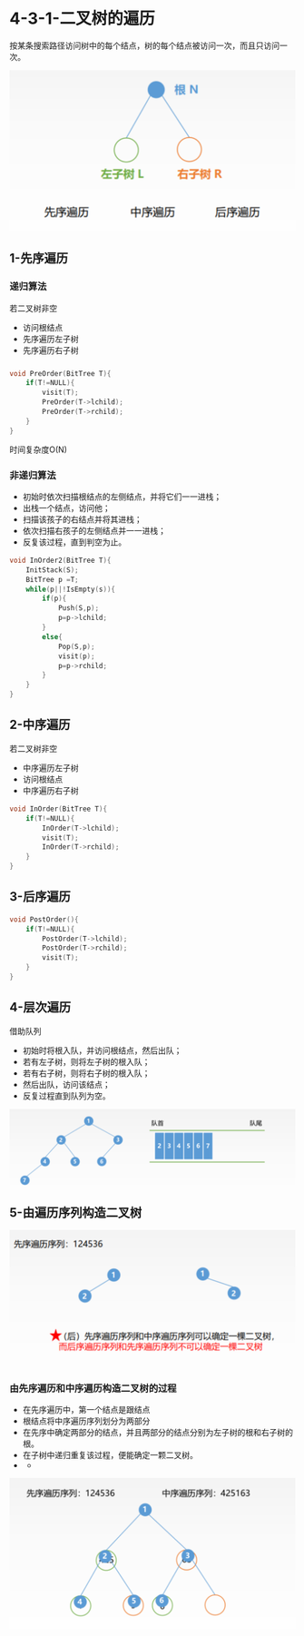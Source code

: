 # 4-3-1-二叉树的遍历

按某条搜索路径访问树中的每个结点，树的每个结点被访问一次，而且只访问一次。

![](../../.gitbook/assets/image%20%2831%29.png)

## 1-先序遍历

### 递归算法

若二叉树非空

* 访问根结点
* 先序遍历左子树
* 先序遍历右子树

### 

```c
void PreOrder(BitTree T){
    if(T!=NULL){
        visit(T);
        PreOrder(T->lchild);
        PreOrder(T->rchild);
    }
}
```

时间复杂度O\(N\)

### 非递归算法

* 初始时依次扫描根结点的左侧结点，并将它们一一进栈；
* 出栈一个结点，访问他；
* 扫描该孩子的右结点并将其进栈；
* 依次扫描右孩子的左侧结点并一一进栈；
* 反复该过程，直到判空为止。

```c
void InOrder2(BitTree T){
    InitStack(S);
    BitTree p =T;
    while(p||!IsEmpty(s)){
        if(p){
            Push(S,p);
            p=p->lchild;
        }
        else{
            Pop(S,p);
            visit(p);
            p=p->rchild;
        }
    }
}
```

## 2-中序遍历



若二叉树非空



* 中序遍历左子树
* 访问根结点
* 中序遍历右子树

```c
void InOrder(BitTree T){
    if(T!=NULL){
        InOrder(T->lchild);
        visit(T);
        InOrder(T->rchild);
    }
}
```

## 3-后序遍历



```c
void PostOrder(){
    if(T!=NULL){
        PostOrder(T->lchild);
        PostOrder(T->rchild);
        visit(T);
    }
}
```

## 4-层次遍历

借助队列

* 初始时将根入队，并访问根结点，然后出队；
* 若有左子树，则将左子树的根入队；
* 若有右子树，则将右子树的根入队；
* 然后出队，访问该结点；
* 反复过程直到队列为空。

![](../../.gitbook/assets/image%20%2810%29.png)



## 5-由遍历序列构造二叉树

![](../../.gitbook/assets/image%20%28316%29.png)



### 由先序遍历和中序遍历构造二叉树的过程

* 在先序遍历中，第一个结点是跟结点
* 根结点将中序遍历序列划分为两部分
* 在先序中确定两部分的结点，并且两部分的结点分别为左子树的根和右子树的根。
* 在子树中递归重复该过程，便能确定一颗二叉树。
* * 
![](../../.gitbook/assets/image%20%28155%29.png)



